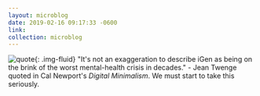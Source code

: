 ```yaml
---
layout: microblog
date: 2019-02-16 09:17:33 -0600
link:
collection: microblog
---
```

![quote](https://brianlundin.com/images/microblog/2019-02-16_09-17-09.jpeg){: .img-fluid}
"It's not an exaggeration to describe iGen as being on the brink of the worst mental-health crisis in decades." - Jean Twenge quoted in Cal Newport's _Digital Minimalism_. We must start to take this seriously.
